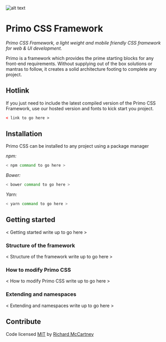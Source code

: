 ![alt text](https://raw.githubusercontent.com/primocss/logos/master/primocss-logo.svg "Primo CSS logo")

# Primo CSS Framework

*Primo CSS Framework, a light weight and mobile friendly CSS framework for web & UI development.*

Primo is a framework which provides the prime starting blocks for any front-end requirements. Without supplying out of the box solutions or mantras to follow, it creates a solid architecture footing to complete any project.

## Hotlink

If you just need to include the latest compiled version of the Primo CSS Framework, use our hosted version and fonts to kick start you project.

``` html
< link to go here >
```

## Installation

Primo CSS can be installed to any project using a package manager

*npm:*

``` bash
< npm command to go here >
```

*Bower:*

``` bash
< bower command to go here >
```

*Yarn:*

``` bash
< yarn command to go here >
```

## Getting started

< Getting started write up to go here >

### Structure of the framework

< Structure of the framework write up to go here >

### How to modify Primo CSS

< How to modify Primo CSS write up to go here >

### Extending and namespaces

< Extending and namespaces write up to go here >

## Contribute

Code licensed [MIT](https://github.com/primocss/primocss/blob/develop/LICENSE.md) by [Richard McCartney](http://www.github/richmccartney/)
